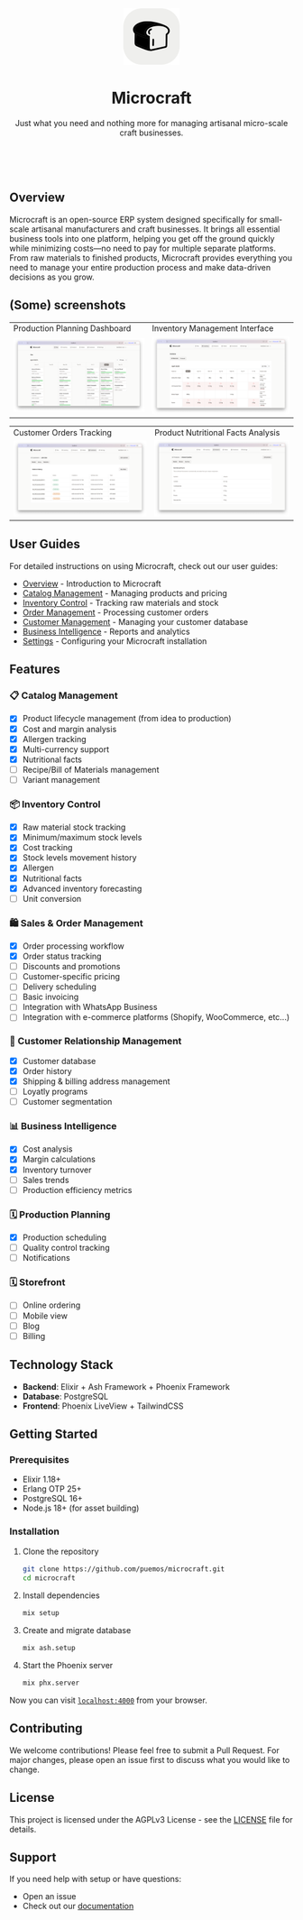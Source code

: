 <div align="center">
  <img src="priv/static/images/favicon.svg" width="100" />
  <h1>Microcraft</h1>
  <p>
      Just what you need and nothing more for managing artisanal micro-scale craft businesses.
  </p>
</div>
<br>
<br>
<br>

## Overview

Microcraft is an open-source ERP system designed specifically for small-scale artisanal manufacturers and craft businesses. It brings all essential business tools into one platform, helping you get off the ground quickly while minimizing costs—no need to pay for multiple separate platforms. From raw materials to finished products, Microcraft provides everything you need to manage your entire production process and make data-driven decisions as you grow.

## (Some) screenshots

<div align="center">
  <table>
    <tr>
      <td>Production Planning Dashboard</td>
      <td>Inventory Management Interface</td>
    </tr>
    <tr>
      <td><img src="./screenshots/plan.png" width="100%" /></td>
      <td><img src="./screenshots/inventory.png" width="100%" /></td>
    </tr>
  </table>

  <table>
    <tr>
      <td>Customer Orders Tracking</td>
      <td>Product Nutritional Facts Analysis</td>
    </tr>
    <tr>
      <td><img src="./screenshots/customer-orders.png" width="100%" /></td>
      <td><img src="./screenshots/product-nutritional-facts.png" width="100%" /></td>
    </tr>
  </table>
</div>

## User Guides

For detailed instructions on using Microcraft, check out our user guides:

- [Overview](guides/OVERVIEW.md) - Introduction to Microcraft
- [Catalog Management](guides/CATALOG.md) - Managing products and pricing
- [Inventory Control](guides/INVENTORY.md) - Tracking raw materials and stock
- [Order Management](guides/ORDERS.md) - Processing customer orders
- [Customer Management](guides/CUSTOMERS.md) - Managing your customer database
- [Business Intelligence](guides/REPORTS.md) - Reports and analytics
- [Settings](guides/SETTINGS.md) - Configuring your Microcraft installation

## Features

### 📋 Catalog Management

- [x] Product lifecycle management (from idea to production)
- [x] Cost and margin analysis
- [x] Allergen tracking
- [x] Multi-currency support
- [x] Nutritional facts
- [ ] Recipe/Bill of Materials management
- [ ] Variant management

### 📦 Inventory Control

- [x] Raw material stock tracking
- [x] Minimum/maximum stock levels
- [x] Cost tracking
- [x] Stock levels movement history
- [x] Allergen
- [x] Nutritional facts
- [x] Advanced inventory forecasting
- [ ] Unit conversion

### 🛍️ Sales & Order Management

- [x] Order processing workflow
- [x] Order status tracking
- [ ] Discounts and promotions
- [ ] Customer-specific pricing
- [ ] Delivery scheduling
- [ ] Basic invoicing
- [ ] Integration with WhatsApp Business
- [ ] Integration with e-commerce platforms (Shopify, WooCommerce, etc...)

### 👥 Customer Relationship Management

- [x] Customer database
- [x] Order history
- [x] Shipping & billing address management
- [ ] Loyatly programs
- [ ] Customer segmentation

### 📊 Business Intelligence

- [x] Cost analysis
- [x] Margin calculations
- [x] Inventory turnover
- [ ] Sales trends
- [ ] Production efficiency metrics

### 🗓️ Production Planning

- [x] Production scheduling
- [ ] Quality control tracking
- [ ] Notifications

### 🗓️ Storefront

- [ ] Online ordering
- [ ] Mobile view
- [ ] Blog
- [ ] Billing

## Technology Stack

- **Backend**: Elixir + Ash Framework + Phoenix Framework
- **Database**: PostgreSQL
- **Frontend**: Phoenix LiveView + TailwindCSS

## Getting Started

### Prerequisites

- Elixir 1.18+
- Erlang OTP 25+
- PostgreSQL 16+
- Node.js 18+ (for asset building)

### Installation

1. Clone the repository

   ```bash
   git clone https://github.com/puemos/microcraft.git
   cd microcraft
   ```

2. Install dependencies

   ```bash
   mix setup
   ```

3. Create and migrate database

   ```bash
   mix ash.setup
   ```

4. Start the Phoenix server
   ```bash
   mix phx.server
   ```

Now you can visit [`localhost:4000`](http://localhost:4000) from your browser.

## Contributing

We welcome contributions! Please feel free to submit a Pull Request. For major changes, please open an issue first to discuss what you would like to change.

## License

This project is licensed under the AGPLv3 License - see the [LICENSE](LICENSE) file for details.

## Support

If you need help with setup or have questions:

- Open an issue
- Check out our [documentation](guides/OVERVIEW.md)

